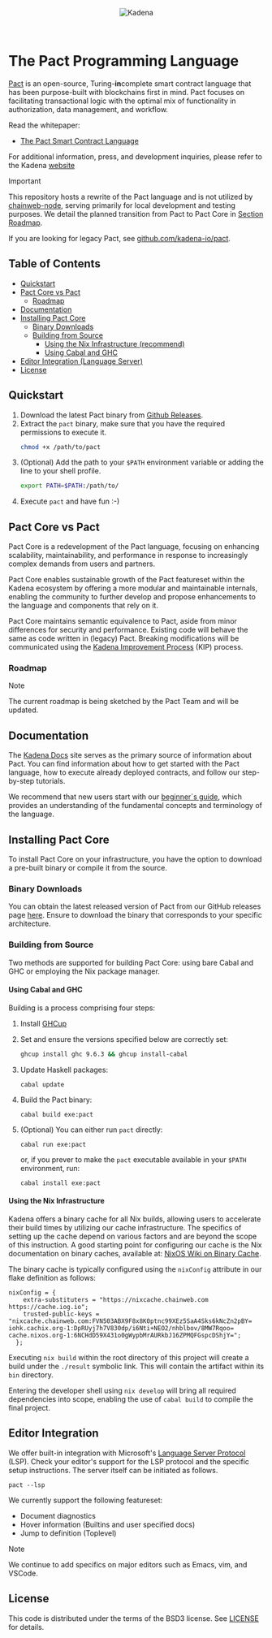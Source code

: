 <p align="center">
<img src="https://cdn.sanity.io/images/agrhq0bu/production/3914c91a76778ba6b2c774a8fb0c751272377cbb-2918x672.png" alt="Kadena" title="Kadena">
</p>

<p>&nbsp;</p>

# The Pact Programming Language

[Pact](http://kadena.io/build) is an open-source, Turing-**in**complete smart contract language that has been purpose-built with blockchains first in mind. Pact focuses on facilitating transactional logic with the optimal mix of functionality in authorization, data management, and workflow.

Read the whitepaper:

- [The Pact Smart Contract Language](https://d31d887a-c1e0-47c2-aa51-c69f9f998b07.filesusr.com/ugd/86a16f_442a542b64554cb2a4c1ae7f528ce4c3.pdf)

For additional information, press, and development inquiries, please refer to the Kadena [website](https://kadena.io)

> [!IMPORTANT]
> This repository hosts a rewrite of the Pact language and is not utilized by [chainweb-node](https://github.com/kadena-io/chainweb-node), 
> serving primarily for local development and testing purposes. We detail the planned transition from Pact to Pact Core in [Section Roadmap](#roadmap).

If you are looking for legacy Pact, see [github.com/kadena-io/pact](https://github.com/kadena-io/pact).

## Table of Contents
  - [Quickstart](#quickstart)
  - [Pact Core vs Pact](#pact-core-vs-pact)
    - [Roadmap](#roadmap)
  - [Documentation](#documentation)
  - [Installing Pact Core](#installing-pact-core)
    - [Binary Downloads](#binary-downloads)
	- [Building from Source](#building-from-source)
	  - [Using the Nix Infrastructure (recommend)](#using-the-nix-infrastructure)
	  - [Using Cabal and GHC](#using-cabal-and-ghc)
  - [Editor Integration (Language Server)](#editor-integration)
  - [License](#license)

## Quickstart

1. Download the latest Pact binary from [Github Releases](https://github.com/kadena-io/pact-core/releases/latest).
2. Extract the `pact` binary, make sure that you have the required permissions to execute it.
   ```bash
   chmod +x /path/to/pact
   ```
3. (Optional) Add the path to your `$PATH` environment variable or adding the line to your shell profile.
   ```bash
   export PATH=$PATH:/path/to/
   ```
4. Execute `pact` and have fun :-)

## Pact Core vs Pact
Pact Core is a redevelopment of the Pact language, focusing on enhancing scalability, maintainability, and performance in response to increasingly complex demands from users and partners.

Pact Core enables sustainable growth of the Pact featureset within the Kadena ecosystem by offering a more modular and maintainable internals, enabling the community to further develop and propose enhancements to the language and components that rely on it.

Pact Core maintains semantic equivalence to Pact, aside from minor differences for security and performance. Existing code will behave the same as code written in (legacy) Pact. Breaking modifications will be communicated using the [Kadena Improvement Process](https://github.com/kadena-io/kips) (KIP) process.

### Roadmap
> [!NOTE]
> The current roadmap is being sketched by the Pact Team and will be updated.

## Documentation
The [Kadena Docs](https://docs.kadena.io/pact) site serves as the primary source of information about Pact.
You can find information about how to get started with the Pact language, how to execute already deployed contracts, and follow
our step-by-step tutorials. 

We recommend that new users start with our [beginner`s guide](https://docs.kadena.io/pact/beginner), which provides an 
understanding of the fundamental concepts and terminology of the language.

## Installing Pact Core
To install Pact Core on your infrastructure, you have the option to download a pre-built binary or compile it from the source.

### Binary Downloads
You can obtain the latest released version of Pact from our GitHub releases page [here](https://github.com/kadena-io/pact-core/releases).
Ensure to download the binary that corresponds to your specific architecture.

### Building from Source
Two methods are supported for building Pact Core: using bare Cabal and GHC or employing the Nix package manager.

#### Using Cabal and GHC

Building is a process comprising four steps:
1. Install [GHCup](https://www.haskell.org/ghcup/)
2. Set and ensure the versions specified below are correctly set:
   ```bash
   ghcup install ghc 9.6.3 && ghcup install-cabal
   ```
3. Update Haskell packages:
   ```shell
   cabal update
   ```
4. Build the Pact binary:
   ```shell
   cabal build exe:pact
   ```

5. (Optional) You can either run `pact` directly:
   ```shell
   cabal run exe:pact
   ```
   or, if you prever to make the `pact` executable available in your `$PATH` environment, run:
   ```shell
   cabal install exe:pact
   ```

#### Using the Nix Infrastructure
Kadena offers a binary cache for all Nix builds, allowing users to accelerate their build times by utilizing our cache infrastructure.
The specifics of setting up the cache depend on various factors and are beyond the scope of this instruction.
A good starting point for configuring our cache is the Nix documentation on binary caches, available at: [NixOS Wiki on Binary Cache](https://nixos.wiki/wiki/Binary_Cache).

The binary cache is typically configured using the `nixConfig` attribute in our flake definition as follows:

```
nixConfig = {
    extra-substituters = "https://nixcache.chainweb.com https://cache.iog.io";
    trusted-public-keys = "nixcache.chainweb.com:FVN503ABX9F8x8K0ptnc99XEz5SaA4Sks6kNcZn2pBY= iohk.cachix.org-1:DpRUyj7h7V830dp/i6Nti+NEO2/nhblbov/8MW7Rqoo= cache.nixos.org-1:6NCHdD59X431o0gWypbMrAURkbJ16ZPMQFGspcDShjY=";
  };
```

Executing `nix build` within the root directory of this project will create a build under the `./result` symbolic link.
This will contain the artifact within its `bin` directory.

Entering the developer shell using `nix develop` will bring all required dependencies into scope, enabling the use of
`cabal build` to compile the final project.


## Editor Integration

We offer built-in integration with Microsoft's [Language Server Protocol](https://microsoft.github.io/language-server-protocol/) (LSP).
Check your editor's support for the LSP protocol and the specific setup instructions. The server itself can be initiated as follows.

```shell
pact --lsp
```

We currently support the following featureset:
- Document diagnostics
- Hover information (Builtins and user specified docs)
- Jump to definition (Toplevel)

> [!NOTE]
> We continue to add specifics on major editors such as Emacs, vim, and VSCode.

## License

This code is distributed under the terms of the BSD3 license. See [LICENSE](LICENSE) for details.
